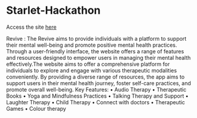 # Starlet-Hackathon

Access the site [here](https://athiravbabu.github.io/Starlet-Hackathon/index.html)

Revive : 
The Revive aims to provide individuals with a platform to support their mental well-being 
and promote positive mental health practices. Through a user-friendly interface, the website
offers a range of features and resources designed to empower users in managing their 
mental health effectively.The website aims to offer a comprehensive platform for individuals to explore and engage 
with various therapeutic modalities conveniently. By providing a diverse range of resources, 
the app aims to support users in their mental health journey, foster self-care practices, and 
promote overall well-being.
Key Features:
• Audio Therapy
• Therapeutic Books
• Yoga and Mindfulness Practices
• Talking Therapy and Support
• Laughter Therapy
• Child Therapy
• Connect with doctors
• Therapeutic Games
• Colour therapy


